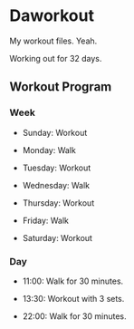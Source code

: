 # Daworkout

My workout files. Yeah.

Working out for 32 days.

## Workout Program

### Week

- Sunday: Workout
  
- Monday: Walk
  
- Tuesday: Workout
  
- Wednesday: Walk
  
- Thursday: Workout
  
- Friday: Walk
  
- Saturday: Workout

### Day

- 11:00: Walk for 30 minutes.

- 13:30: Workout with 3 sets.

- 22:00: Walk for 30 minutes.
